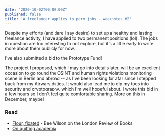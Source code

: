 ```yaml
---
date: "2020-10-02T00:00:00Z"
published: false
title: 'A freelancer applies to perm jobs - weeknotes #2'
---
```


Despite my efforts (and dare I say desire) to set up a healthy and lasting freelance activity, I have applied to two permanent positions (lol). The jobs in question are too interesting to not explore, but it's a little early to write more about them publicly for now.

I've also submitted a bid to the Prototype Fund!

The project I proposed, which I may go into details later, will be an excellent occasion to go round the OSINT and human rights violations monitoring scene in Berlin and abroad -- as I've been looking for afar since I stepped back from my Airwars duties. It would also lead me to dip my toes into security and cryptography, which I'm well hopeful about. I wrote this bid in a few hours so I don't feel quite comfortable sharing. More on this in December, maybe!

### Read
+ [Flour, fixated](https://www.lrb.co.uk/the-paper/v42/n18/bee-wilson/flour-fixated) - Bee Wilson on the London Review of Books
+ [On quitting academia](https://www.lrb.co.uk/the-paper/v42/n18/malcolm-gaskill/diary)
